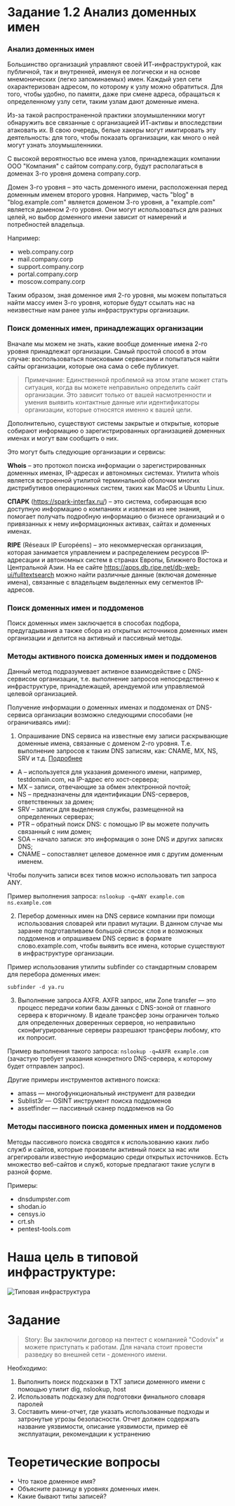 # Задание 1.2 Анализ доменных имен

### Анализ доменных имен

Большинство организаций управляют своей ИТ-инфраструктурой, как публичной, так и внутренней, именуя ее логически и на основе мнемонических (легко запоминаемых) имен. Каждый узел сети охарактеризован адресом, по которому к узлу можно обратиться. Для того, чтобы удобно, по памяти, даже при смене адреса, обращаться к определенному узлу сети, таким узлам дают доменные имена.

Из-за такой распространенной практики злоумышленники могут обнаружить все связанные с организацией ИТ-активы и впоследствии атаковать их. В свою очередь, белые хакеры могут имитировать эту деятельность: для того, чтобы показать организации, как много о ней могут узнать злоумышленники.

С высокой вероятностью все имена узлов, принадлежащих компании ООО "Компания" с сайтом company.corp, будут располагаться в доменах 3-го уровня домена company.corp. 

Домен 3-го уровня – это часть доменного имени, расположенная перед доменным именем второго уровня. Например, часть "blog" в "blog.example.com" является доменом 3-го уровня, а "example.com" является доменом 2-го уровня. Они могут использоваться для разных целей, но выбор доменного имени зависит от намерений и потребностей владельца.

Например:

- web.company.corp
- mail.company.corp
- support.company.corp
- portal.company.corp
- moscow.company.corp

Таким образом, зная доменное имя 2-го уровня, мы можем попытаться найти массу имен 3-го уровня, которые будут ссылать нас на неизвестные нам ранее узлы инфраструктуры организации.

### Поиск доменных имен, принадлежащих организации

Вначале мы можем не знать, какие вообще доменные имена 2-го уровня принадлежат организации. Самый простой способ в этом случае: воспользоваться поисковыми сервисами и попытаться найти сайты организации, которые она сама о себе публикует. 

> Примечание: Единственной проблемой на этом этапе может стать ситуация, когда вы можете неправильно определить сайт организации. Это зависит только от вашей насмотренности и умения выявить контактные данные или идентификаторы организации, которые относятся именно к вашей цели.

Дополнительно, существуют системы закрытые и открытые, которые собирают информацию о зарегистрированных организацией доменных именах и могут вам сообщить о них. 

Это могут быть следующие организации и сервисы:

**Whois** – это протокол поиска информации о зарегистрированных доменных именах, IP-адресах и автономных системах. Утилита whois является встроенной утилитой терминальной оболочки многих дистрибутивов операционных систем, таких как MacOS и Ubuntu Linux.

**СПАРК** (https://spark-interfax.ru/) – это система, собирающая всю доступную информацию о компаниях и извлекая из нее знания, помогает получать подробную информацию о бизнесе организаций и о привязанных к нему информационных активах, сайтах и доменных именах.

**RIPE** (Réseaux IP Européens) – это некоммерческая организация, которая занимается управлением и распределением ресурсов IP-адресации и автономных систем в странах Европы, Ближнего Востока и Центральной Азии. На ее сайте https://apps.db.ripe.net/db-web-ui/fulltextsearch можно найти различные данные (включая доменные имена), связанные с владельцем выделенных ему сегментов IP-адресов.

### Поиск доменных имен и поддоменов

Поиск доменных имен заключается в способах подбора, предугадывания а также сбора из открытых источников доменных имен организации и делится на активный и пассивный методы.

### Методы активного поиска доменных имен и поддоменов

Данный метод подразумевает активное взаимодействие с DNS-cервисом организации, т.е. выполнение запросов  непосредственно к инфраструктуре, принадлежащей, арендуемой или управляемой целевой организацией.

Получение информации о доменных именах и поддоменах от DNS-сервиса организации возможно следующими способами (не ограничиваясь ими):

1. Опрашивание DNS сервиса на известные ему записи раскрывающие доменные имена, связанные с доменом 2-го уровня. Т.е. выполнение запросов к таким DNS записям, как: CNAME, MX, NS, SRV и т.д. [Подробнее](https://ru.wikipedia.org/wiki/%D0%A2%D0%B8%D0%BF%D1%8B_%D1%80%D0%B5%D1%81%D1%83%D1%80%D1%81%D0%BD%D1%8B%D1%85_%D0%B7%D0%B0%D0%BF%D0%B8%D1%81%D0%B5%D0%B9_DNS)

- A – используется для указания доменного имени, например, testdomain.com, на IP-адрес его хост-сервера;
- MX – записи, отвечающие за обмен электронной почтой;
- NS – предназначены для идентификации DNS-серверов, ответственных за домен;
- SRV – записи для выделения службы, размещенной на определенных серверах;
- PTR – обратный поиск DNS: с помощью IP вы можете получить связанный с ним домен;
- SOA – начало записи: это информация о зоне DNS и других записях DNS;
- CNAME – сопоставляет целевое доменное имя с другим доменным именем.

Чтобы получить записи всех типов можно использовать тип запроса ANY.

Пример выполнения запроса: `nslookup -q=ANY example.com ns.example.com`

2. Перебор доменных имен на DNS сервисе компании при помощи использования словарей или правил мутации. В данном случае мы заранее подготавливаем большой список слов и возможных поддоменов и опрашиваем DNS сервис в формате слово.example.com, чтобы выявить все имена, которые существуют в инфраструктуре организации.

Пример использования утилиты subfinder со стандартным словарем для перебора доменных имен:  

`subfinder -d ya.ru`

3. Выполнение запроса AXFR. AXFR запрос, или Zone transfer — это процесс передачи копии базы данных с DNS-зоной от главного сервера к вторичному. В идеале трансфер зоны ограничен только для определенных доверенных серверов, но неправильно сконфигурированные серверы разрешают трансферы любому, кто их попросит.

Пример выполнения такого запроса: `nslookup -q=AXFR example.com` (зачастую требует указания конкретного DNS-сервера, к которому будет отправлен запрос).

Другие примеры инструментов активного поиска:

- amass — многофункциональный инструмент для разведки
- Sublist3r — OSINT инструмент поиска поддоменов 
- assetfinder — пассивный сканер поддоменов на Go

### Методы пассивного поиска доменных имен и поддоменов

Методы пассивного поиска сводятся к использованию каких либо служб и сайтов, которые произвели активный поиск за нас или агрегировали известную информацию среди открытых источников. Есть множество веб-сайтов и служб, которые предлагают такие услуги в разной форме. 

Примеры:

- dnsdumpster.com
- shodan.io
- censys.io
- crt.sh
- pentest-tools.com

# Наша цель в типовой инфраструктуре: 

![Типовая инфраструктура](<1-2.png>)

# Задание

> Story: Вы заключили договор на пентест с компанией "Codovix" и можете приступать к работам. Для начала стоит провести разведку во внешней сети - доменного имени. 

Необходимо:
1. Выполнить поиск подсказки в ТХТ записи доменного имени с помощью утилит dig, nslookup, host
2. Использовать подсказку для подготовки финального словаря паролей
3. Составить мини-отчет, где указать использованные подходы и затронутые угрозы безопасности. Отчет должен содержать название уязвимости, описание уязвимости, пример её эксплуатации, рекомендации к устранению

# Теоретические вопросы

- Что такое доменное имя?
- Объясните разницу в уровнях доменных имен.
- Какие бывают типы записей?